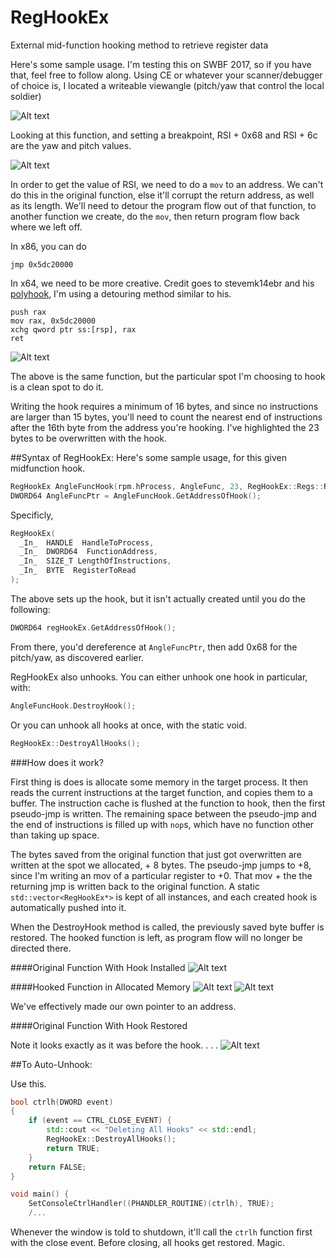 # RegHookEx
External mid-function hooking method to retrieve register data


Here's some sample usage.  I'm testing this on SWBF 2017, so if you have that, feel free to follow along.
Using CE or whatever your scanner/debugger of choice is, I located a writeable viewangle (pitch/yaw that control the local soldier)

![Alt text](https://s18.postimg.org/qbwtabdx5/image.png "Function where viewangle is written")

Looking at this function, and setting a breakpoint, RSI + 0x68 and RSI + 6c are the yaw and pitch values.

![Alt text](https://s18.postimg.org/d7r8xy6jd/image.png "Another view with Reclass.NET")

In order to get the value of RSI, we need to do a `mov` to an address.  We can't do this in the original function, else it'll corrupt the return address, as well as its length.  We'll need to detour the program flow out of that function, to another function we create, do the `mov`, then return program flow back where we left off.

In x86, you can do
```Assembly
jmp 0x5dc20000
```

In x64, we need to be more creative.  Credit goes to stevemk14ebr and his [polyhook](https://github.com/stevemk14ebr/PolyHook), I'm using a detouring method similar to his.
```Assembly
push rax
mov rax, 0x5dc20000
xchg qword ptr ss:[rsp], rax
ret
```

![Alt text](https://s18.postimg.org/5gaiz5pgp/image.png )

The above is the same function, but the particular spot I'm choosing to hook is a clean spot to do it.

Writing the hook requires a minimum of 16 bytes, and since no instructions are larger than 15 bytes, you'll need to count the nearest end of instructions after the 16th byte from the address you're hooking.  I've highlighted the 23 bytes to be overwritten with the hook.

##Syntax of RegHookEx:
Here's some sample usage, for this given midfunction hook.
```c++
RegHookEx AngleFuncHook(rpm.hProcess, AngleFunc, 23, RegHookEx::Regs::RSI);
DWORD64 AngleFuncPtr = AngleFuncHook.GetAddressOfHook();
```
Specificly, 
```c++
RegHookEx(
  _In_  HANDLE  HandleToProcess,
  _In_  DWORD64  FunctionAddress,
  _In_  SIZE_T LengthOfInstructions,
  _In_  BYTE  RegisterToRead
);
```
The above sets up the hook, but it isn't actually created until you do the following:
```c++
DWORD64 regHookEx.GetAddressOfHook();
```
From there, you'd dereference at `AngleFuncPtr`, then add 0x68 for the pitch/yaw, as discovered earlier.

RegHookEx also unhooks.  You can either unhook one hook in particular, with:
```c++
AngleFuncHook.DestroyHook();
```
Or you can unhook all hooks at once, with the static void.
```c++
RegHookEx::DestroyAllHooks();
```

###How does it work?

First thing is does is allocate some memory in the target process.  It then reads the current instructions at the target function, and copies them to a buffer.  The instruction cache is flushed at the function to hook, then the first pseudo-jmp is written.  The remaining space between the pseudo-jmp and the end of instructions is filled up with `nop`s, which have no function other than taking up space.

The bytes saved from the original function that just got overwritten are written at the spot we allocated, + 8 bytes.  The pseudo-jmp jumps to +8, since I'm writing an mov of a particular register to +0.  That mov + the the returning jmp is written back to the original function.  A static `std::vector<RegHookEx*>` is kept of all instances, and each created hook is automatically pushed into it.

When the DestroyHook method is called, the previously saved byte buffer is restored.  The hooked function is left, as program flow will no longer be directed there.


####Original Function With Hook Installed
![Alt text](https://s18.postimg.org/z1twazvcp/image.png )

####Hooked Function in Allocated Memory
![Alt text](https://s18.postimg.org/l85jm3ndl/image.png )
![Alt text](https://s18.postimg.org/vuzcrnszt/image.png )

We've effectively made our own pointer to an address.

####Original Function With Hook Restored

Note it looks exactly as it was before the hook. . . .
![Alt text](https://s18.postimg.org/5mo82iltl/image.png )


##To Auto-Unhook:

Use this.
```C++
bool ctrlh(DWORD event)
{
	if (event == CTRL_CLOSE_EVENT) {
		std::cout << "Deleting All Hooks" << std::endl;
		RegHookEx::DestroyAllHooks();
		return TRUE;
	}
	return FALSE;
}

void main() {
	SetConsoleCtrlHandler((PHANDLER_ROUTINE)(ctrlh), TRUE);
	/...
```
Whenever the window is told to shutdown, it'll call the `ctrlh` function first with the close event.
Before closing, all hooks get restored.  Magic.




